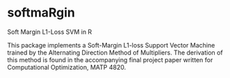 # softmaRgin
Soft Margin L1-Loss SVM in R

This package implements a Soft-Margin L1-loss Support Vector Machine trained by the Alternating Direction Method of Multipliers. The derivation of
this method is found in the accompanying final project paper written for Computational Optimization, MATP 4820.

